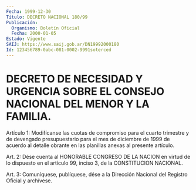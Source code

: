```yaml
---
Fecha: 1999-12-30
Título: DECRETO NACIONAL 180/99
Publicación:
  Organismo: Boletín Oficial
  Fecha: 2000-01-05
Estado: Vigente
SAIJ: https://www.saij.gob.ar/DN19992000180
Id: 123456789-0abc-081-0002-9991soterced
---
```

# DECRETO DE NECESIDAD Y URGENCIA SOBRE EL CONSEJO NACIONAL DEL MENOR Y LA FAMILIA.

<a id="1"></a>
Artículo  1: Modifícanse las cuotas de compromiso para el cuarto trimestre y de devengado presupuestario para el mes de diciembre de 1999 de acuerdo  al  detalle  obrante  en  las  planillas anexas al presente artículo.

<a id="2"></a>
Art. 2: Dése cuenta al HONORABLE CONGRESO DE LA  NACION en virtud de  lo  dispuesto  en  el artículo 99, inciso 3, de la CONSTITUCION NACIONAL.

<a id="3"></a>
Art. 3: Comuníquese, publíquese,  dése a la Dirección Nacional del Registro Oficial y archívese.